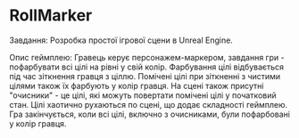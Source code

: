 # RollMarker
Завдання: Розробка простої ігрової сцени в Unreal Engine.

Опис геймплею:
Гравець керує персонажем-маркером, завдання гри - пофарбувати всі цілі на рівні у свій колір.
Фарбування цілі відбувається під час зіткнення гравця з ціллю. Помічені цілі при зіткненні з чистими цілями також їх фарбують у колір гравця.
На сцені також присутні "очисники" - це цілі, які можуть повертати помічені цілі у початковий стан.
Цілі хаотично рухаються по сцені, що додає складності геймплею.
Гра закінчується, коли всі цілі, включно з очисниками, були пофарбовані у колір гравця.
